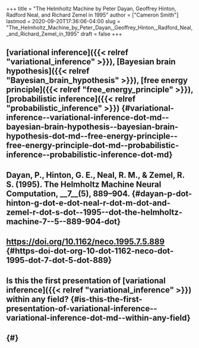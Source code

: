 +++
title = "The Helmholtz Machine by Peter Dayan, Geoffrey Hinton, Radford Neal, and Richard Zemel in 1995"
author = ["Cameron Smith"]
lastmod = 2020-09-20T17:36:06-04:00
slug = "The_Helmholtz_Machine_by_Peter_Dayan,_Geoffrey_Hinton,_Radford_Neal,_and_Richard_Zemel_in_1995"
draft = false
+++

## [variational inference]({{< relref "variational_inference" >}}), [Bayesian brain hypothesis]({{< relref "Bayesian_brain_hypothesis" >}}), [free energy principle]({{< relref "free_energy_principle" >}}), [probabilistic inference]({{< relref "probabilistic_inference" >}}) {#variational-inference--variational-inference-dot-md--bayesian-brain-hypothesis--bayesian-brain-hypothesis-dot-md--free-energy-principle--free-energy-principle-dot-md--probabilistic-inference--probabilistic-inference-dot-md}


## Dayan, P., Hinton, G. E., Neal, R. M., & Zemel, R. S. (1995). The Helmholtz Machine <span class="underline"><span class="underline">Neural Computation</span></span>, \_\_7\_\_(5), 889–904. {#dayan-p-dot-hinton-g-dot-e-dot-neal-r-dot-m-dot-and-zemel-r-dot-s-dot--1995--dot-the-helmholtz-machine-7--5--889-904-dot}


## <https://doi.org/10.1162/neco.1995.7.5.889> {#https-doi-dot-org-10-dot-1162-neco-dot-1995-dot-7-dot-5-dot-889}


## Is this the first presentation of [variational inference]({{< relref "variational_inference" >}}) within any field? {#is-this-the-first-presentation-of-variational-inference--variational-inference-dot-md--within-any-field}


##  {#}
